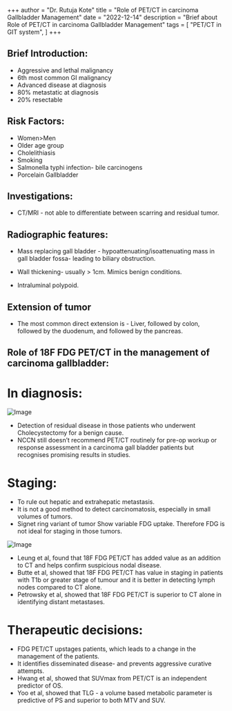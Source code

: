 +++
author = "Dr. Rutuja Kote"
title = "Role of PET/CT in carcinoma Gallbladder Management"
date = "2022-12-14"
description = "Brief about Role of PET/CT in carcinoma Gallbladder Management"
tags = [
    "PET/CT in GIT system",
]
+++


## Brief Introduction:

- Aggressive and lethal malignancy
- 6th most common GI malignancy
- Advanced disease at diagnosis
- 80% metastatic at diagnosis
- 20% resectable


## Risk Factors:

- Women>Men
- Older age group
- Cholelithiasis
- Smoking
- Salmonella typhi infection- bile carcinogens
- Porcelain Gallbladder


## Investigations:

- CT/MRI - not able to differentiate between scarring and residual tumor.


## Radiographic features:

- Mass replacing gall bladder - hypoattenuating/isoattenuating mass in gall bladder fossa- leading to biliary obstruction.

- Wall thickening- usually > 1cm. Mimics benign conditions. 

- Intraluminal polypoid.


## Extension of tumor

- The most common direct extension is - Liver, followed by colon, followed by the duodenum, and followed by the pancreas. 


## Role of 18F FDG PET/CT in the management of carcinoma gallbladder:

# In diagnosis: 

![Image](/Carcinoma-GB/1.png)

- Detection of residual disease in those patients who underwent Cholecystectomy for a benign cause.
- NCCN still doesn’t recommend PET/CT routinely for pre-op workup or response assessment in a carcinoma gall bladder patients but recognises promising results in studies.

# Staging:

- To rule out hepatic and extrahepatic metastasis.
- It is not a good method to detect carcinomatosis, especially in small volumes of tumors.
- Signet ring variant of tumor Show variable FDG uptake.  Therefore FDG is not ideal for staging in those tumors.

![Image](/Carcinoma-GB/2.png)

- Leung et al, found that 18F FDG PET/CT has added value as an addition to CT and helps confirm suspicious nodal disease.
- Butte et al, showed that 18F FDG PET/CT has value in staging in patients with T1b or greater stage of tumour and it is better in detecting lymph nodes compared to CT alone.
- Petrowsky et al, showed that 18F FDG PET/CT is superior to CT alone in identifying distant metastases.

# Therapeutic decisions:

- FDG PET/CT upstages patients, which leads to a change in the management of the patients. 
- It identifies disseminated disease- and prevents aggressive curative attempts.
- Hwang et al, showed that SUVmax from PET/CT is an independent predictor of OS. 
- Yoo et al, showed that TLG - a volume based metabolic parameter is predictive of PS and superior to both MTV and SUV.




<script async="async" data-cfasync="false" src="//pl18072816.highperformancecpmgate.com/582d8c4f6fac3a79e2421270782c0073/invoke.js"></script>
<div id="container-582d8c4f6fac3a79e2421270782c0073"></div>

